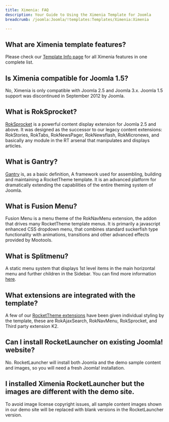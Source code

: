 ```yaml
---
title: Ximenia: FAQ
description: Your Guide to Using the Ximenia Template for Joomla
breadcrumb: /joomla:Joomla/!templates:Templates/Ximenia:Ximenia

---
```


What are Ximenia template features?
-----
Please check our [Template Info page][features] for all Ximenia features in one complete list.

Is Ximenia compatible for Joomla 1.5?
-----
No, Ximenia is only compatible with Joomla 2.5 and Joomla 3.x. Joomla 1.5 support was discontinued in September 2012 by Joomla.

What is RokSprocket?
-----
[RokSprocket][roksprocket] is a powerful content display extension for Joomla 2.5 and above. It was designed as the successor to our legacy content extensions: RokStories, RokTabs, RokNewsPager, RokNewsflash, RokMicronews, and basically any module in the RT arsenal that manipulates and displays articles.

What is Gantry?
-----
[Gantry][gantry] is, as a basic definition, A framework used for assembling, building and maintaining a RocketTheme template. It is an advanced platform for dramatically extending the capabilities of the entire theming system of Joomla.

What is Fusion Menu?
-----
Fusion Menu is a menu theme of the RokNavMenu extension, the addon that drives many RocketTheme template menus. It is primarily a javascript enhanced CSS dropdown menu, that combines standard suckerfish type functionality with animations, transitions and other advanced effects provided by Mootools.

What is Splitmenu?
-----
A static menu system that displays 1st level items in the main horizontal menu and further children in the Sidebar. You can find more information [here][splitmenu].

What extensions are integrated with the template?
-----
A few of our [RocketTheme extensions][extensions] have been given individual styling by the template, these are RokAjaxSearch, RokNavMenu, RokSprocket, and Third party extension K2.

Can I install RocketLauncher on existing Joomla! website?
-----
No. RocketLauncher will install both Joomla and the demo sample content and images, so you will need a fresh Joomla! installation.

I installed Ximenia RocketLauncher but the images are different with the demo site.
-----
To avoid image license copyright issues, all sample content images shown in our demo site will be replaced with blank versions in the RocketLauncher version.

[gantry]: http://gantry-framework.org/
[features]: http://demo.rockettheme.com/joomla-templates/ximenia/features
[font]: http://www.fontsquirrel.com/fonts/ubuntu
[forum]: http://www.rockettheme.com/forum/joomla-template-ximenia
[roksprocket]: http://www.rockettheme.com/joomla/extensions/roksprocket
[dropdown]: http://demo.rockettheme.com/joomla-templates/ximenia/features/menu-options
[splitmenu]: http://demo.rockettheme.com/joomla-templates/ximenia/features/menu-options
[extensions]: http://demo.rockettheme.com/joomla-templates/ximenia/features/extensions